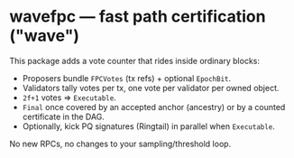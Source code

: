 # wavefpc — fast path certification ("wave")

This package adds a vote counter that rides inside ordinary blocks:
- Proposers bundle `FPCVotes` (tx refs) + optional `EpochBit`.
- Validators tally votes per tx, one vote per validator per owned object.
- `2f+1` votes ⇒ `Executable`.
- `Final` once covered by an accepted anchor (ancestry) or by a counted certificate in the DAG.
- Optionally, kick PQ signatures (Ringtail) in parallel when `Executable`.

No new RPCs, no changes to your sampling/threshold loop.
